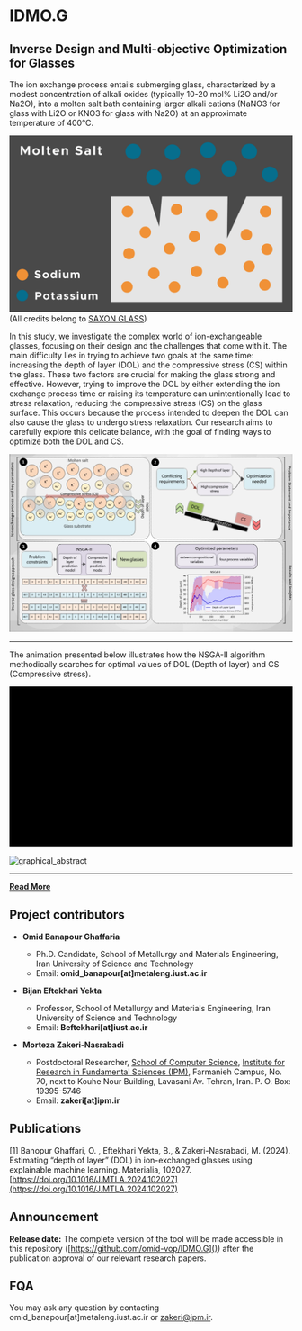 # IDMO.G

## Inverse Design and Multi-objective Optimization for Glasses

The ion exchange process entails submerging glass, characterized by a modest concentration of alkali oxides (typically 10-20 mol% Li2O and/or Na2O), into a molten salt bath containing larger alkali cations (NaNO3 for glass with Li2O or KNO3 for glass with Na2O) at an approximate temperature of 400°C. 

![ion-exchange](./img/ion-exchange.gif)
(All credits belong to [SAXON GLASS](https://saxonglass.com/))

In this study, we investigate the complex world of ion-exchangeable glasses, focusing on their design and the challenges that come with it. 
The main difficulty lies in trying to achieve two goals at the same time: increasing the depth of layer (DOL) and the compressive stress (CS)
within the glass. These two factors are crucial for making the glass strong and effective. However, trying to improve the DOL by either extending
the ion exchange process time or raising its temperature can unintentionally lead to stress relaxation, reducing the compressive stress (CS) on the
glass surface. This occurs because the process intended to deepen the DOL can also cause the glass to undergo stress relaxation.
Our research aims to carefully explore this delicate balance, with the goal of finding ways to optimize both the DOL and CS. 

![graphical_abstract_v3](./img/graphical_abstract_v3.jpg)

---

The animation presented below illustrates how the NSGA-II algorithm methodically searches for optimal values of DOL (Depth of layer) and CS (Compressive stress). 

![intro_for_GA](./img/intro_for_GA.gif)



![graphical_abstract](./img/graphical_abstract.jpg)


----

**[Read More](http://webpages.iust.ac.ir/omid_banapour/EF-IE.html)**



## Project contributors
* **Omid Banapour Ghaffaria** 
  * Ph.D. Candidate, School of Metallurgy and Materials Engineering, Iran University of Science and Technology
  * Email: **omid_banapour[at]metaleng.iust.ac.ir** 

* **Bijan Eftekhari Yekta** 
  * Professor, School of Metallurgy and Materials Engineering, Iran University of Science and Technology
  * Email: **Beftekhari[at]iust.ac.ir**

* **Morteza Zakeri-Nasrabadi** 
  * Postdoctoral Researcher, [School of Computer Science](https://cs.ipm.ir/), [Institute for Research in Fundamental Sciences (IPM)](https://ipm.ac.ir/),  Farmanieh Campus, No. 70, next to Kouhe Nour Building, Lavasani Av. Tehran, Iran. P. O. Box: 19395-5746 
  * Email: **zakeri[at]ipm.ir**


## Publications
[1] Banopur Ghaffari, O. , Eftekhari Yekta, B., & Zakeri-Nasrabadi, M. (2024). Estimating “depth of layer” (DOL) in ion-exchanged glasses using explainable machine learning. Materialia, 102027. [https://doi.org/10.1016/J.MTLA.2024.102027](https://doi.org/10.1016/J.MTLA.2024.102027)


## Announcement
**Release date:** The complete version of the tool will be made accessible in this repository ([https://github.com/omid-vop/IDMO.G]()) after the publication approval of our relevant research papers.

## FQA
You may ask any question by contacting omid_banapour[at]metaleng.iust.ac.ir or zakeri@ipm.ir.
